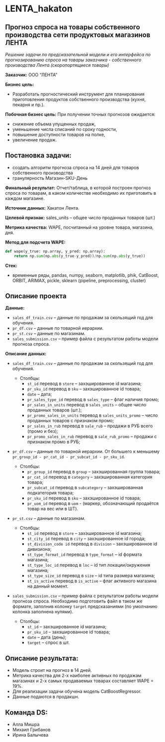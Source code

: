 # LENTA_hakaton

## Прогноз спроса на товары собственного производства сети продуктовых магазинов ЛЕНТА

*Решение задачи по предсказательной модели и его интерфейса по прогнозированию спроса на товары заказчика - собственного производства Лента (скоропортящиеся товары)*

**Заказчик:** ООО “ЛЕНТА”

**Бизнес цель:**
- Разработать прогностический инструмент для планирования приготовления продуктов собственного производства (кухня, пекарня и пр.).

**Побочная бизнес цель:**
При получении точных прогнозов ожидается:
- снижение объема упущенных продаж,
- уменьшение числа списаний по сроку годности,
- повышение доступности товаров на полке,
- увеличение продаж.

## Постановка задачи:
- создать алгоритм прогноза спроса на 14 дней для товаров собственного производства
- гранулярность Магазин-SKU-День

**Финальный результат:**
Отчет/таблица, в которой построен прогноз спроса по товарам, в каком количестве необходимо их приготовить в каждом магазине.

**Источник данных:** Хакатон Лента.

**Целевой признак:** sales_units – общее число проданных товаров (шт.)

**Метрика качества:** WAPE, посчитанный на уровне товара, магазина, дня.

**Метод для подсчета WAPE:**
```python
def wape(y_true: np.array, y_pred: np.array):
    return np.sum(np.abs(y_true-y_pred))/np.sum(np.abs(y_true))
```
**Стек:**
- временные ряды, pandas, numpy, seaborn, matplotlib, phik, CatBoost, ORBIT, ARIMAX, pickle, sklearn (pipeline, preprocessing, cluster)

## Описание проекта

**Данные:**

- `sales_df_train.csv` – данные по продажам за скользящий год для обучения.
- `pr_df.csv` – данные по товарной иерархии.
- `pr_st.csv` – данные по магазинам.
- `sales_submission.csv` – пример файла с результатом работы модели прогноза спроса.

**Описание данных:**

- `sales_df_train.csv` – данные по продажам за скользящий год для обучения.
    - Столбцы:
        - `st_id` перевод в `store` – захэшированное id магазина;
        - `pr_sku_id` перевод в `sku` – захэшированное id товара;
        - `date` – дата;
        - `pr_sales_type_id` перевод в `sales_type` – флаг наличия промо;
        - `pr_sales_in_units` перевод в `sales_units` – общее число проданных товаров (шт.);
        - `pr_promo_sales_in_units` перевод в `sales_units_promo` – число проданных товаров с признаком промо;
        - `pr_sales_in_rub` перевод в `sale_rub` – продажи в РУБ всего (промо и без);
        - `pr_promo_sales_in_rub` перевод в `sale_rub_promo` – продажи с признаком промо в РУБ;

- `pr_df.csv` – данные по товарной иерархии. От большего к меньшему `pr_group_id - pr_cat_id - pr_subcat_id - pr_sku_id`.
    - Столбцы:
        - `pr_group_id` перевод в `group` – захэшированная группа товара;
        - `pr_cat_id` перевод в `category` – захэшированная категория товара;
        - `pr_subcat_id` перевод в `subcategory` – захэшированная подкатегория товара;
        - `pr_sku_id` перевод в `sku` – захэшированное id товара;
        - `pr_uom_id` перевод в `uom` - (маркер, обозначающий продаётся товар на вес или в ШТ).

- `pr_st.csv` – данные по магазинам.
    - Столбцы:
        - `st_id` перевод в `store` – захэшированное id магазина;
        - `st_city_id` перевод в `city` – захэшированное id города;
        - `st_division_code id` перевод в `division` – захэшированное id дивизиона;
        - `st_type_format_id` перевод в `type_format` – id формата магазина;
        - `st_type_loc_id` перевод в `loc` – id тип локации/окружения магазина;
        - `st_type_size_id` перевод в `size` – id типа размера магазина;
        - `st_is_active` перевод в `is_active` – флаг активного магазина на данный момент.

- `sales_submission.csv` – пример файла с результатом работы модели прогноза спроса. Необходимо подготовить файл в таком же формате, заполнив колонку `target` предсказаниями (по умолчанию колонка заполнена нулями).
    - Столбцы:
        - `st_id` – захэшированное id магазина;
        - `pr_sku_id` – захэшированное id товара;
        - `date` – дата (день);
        - `target` – спрос в шт.

## Описание результата:
- Модель строит на прогноз в 14 дней.
- Метрика качества для 2-х наиболее активных по продажам магазинах и 2-х самых продаваемых товарах составляет WAPE = 19%.
- Для реализации задачи обучена модель CatBoostRegressor.
- Данные подаются в продакшн.

## Команда DS:
- Алла Мишра
- Михаил Грибанов
- Ирина Балычева

